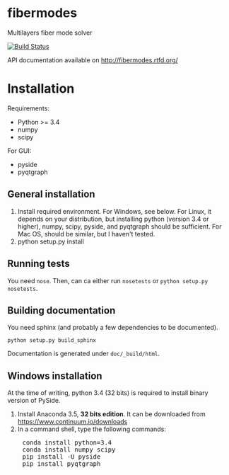 # fibermodes
Multilayers fiber mode solver

[![Build Status](https://travis-ci.org/cbrunet/fibermodes.svg?branch=master)](https://travis-ci.org/cbrunet/fibermodes)

API documentation available on http://fibermodes.rtfd.org/


Installation
============

Requirements:

- Python >= 3.4
- numpy
- scipy

For GUI:

 - pyside
 - pyqtgraph


General installation
--------------------

1. Install required environment. For Windows, see below.
   For Linux, it depends on your distribution, but installing python
   (version 3.4 or higher),
   numpy, scipy, pyside, and pyqtgraph should be sufficient.
   For Mac OS, should be similar, but I haven't tested.
2. python setup.py install


Running tests
-------------

You need `nose`. Then, can ca either run `nosetests` or `python setup.py nosetests`.


Building documentation
----------------------

You need sphinx (and probably a few dependencies to be documented).

``
python setup.py build_sphinx
``

Documentation is generated under `doc/_build/html`.


Windows installation
--------------------

At the time of writing, python 3.4 (32 bits) is required to install binary version of PySide. 

1. Install Anaconda 3.5, **32 bits edition**. It can be downloaded from https://www.continuum.io/downloads
2. In a command shell, type the following commands:

<pre>
    conda install python=3.4
    conda install numpy scipy
    pip install -U pyside
    pip install pyqtgraph
</pre>
